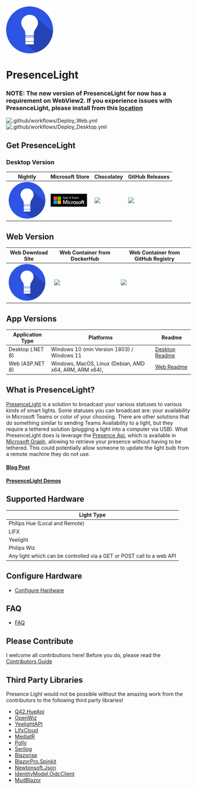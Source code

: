 ![Logo](https://github.com/isaacrlevin/PresenceLight/raw/main/Icon.png)
# PresenceLight

### NOTE: The new version of PresenceLight for now has a requirement on WebView2. If you experience issues with PresenceLight, please install from this [location](https://go.microsoft.com/fwlink/p/?LinkId=2124703)


![.github/workflows/Deploy_Web.yml](https://github.com/isaacrlevin/presencelight/workflows/.github/workflows/Deploy_Web.yml/badge.svg)
![.github/workflows/Deploy_Desktop.yml](https://github.com/isaacrlevin/presencelight/workflows/.github/workflows/Deploy_Desktop.yml/badge.svg)

## Get PresenceLight

### Desktop Version

| Nightly | Microsoft Store | Chocolatey | GitHub Releases |
| ------- | --------------- | ---------- | --------------- |
| [<img src="https://github.com/isaacrlevin/PresenceLight/raw/main/Icon.png" width="100">](https://presencelight.blob.core.windows.net/nightly/index.html)| [<img src="https://github.com/isaacrlevin/PresenceLight/raw/main/static/store.svg" width="100">](https://www.microsoft.com/en-us/p/presencelight/9nffkd8gznl7) | [<img src="https://chocolatey.org/assets/images/global-shared/logo.svg" width="100">](https://chocolatey.org/packages/PresenceLight/) | [<img src="https://user-images.githubusercontent.com/8878502/110871471-55fe7c00-8283-11eb-8ce4-afeeaf62458a.png" width="100">](https://github.com/isaacrlevin/presencelight/releases) |

## Web Version

|Web Download Site | Web Container from DockerHub | Web Container from GitHub Registry
| ------- | --------------- | --------------- |
[<img src="https://github.com/isaacrlevin/PresenceLight/raw/main/Icon.png" width="100">](https://presencelightapp.azurewebsites.net/) | [<img src="https://user-images.githubusercontent.com/8878502/110870857-2602a900-8282-11eb-8846-89c61a219236.png" width="100">](https://hub.docker.com/r/isaaclevin/presencelight) | [<img src="https://user-images.githubusercontent.com/8878502/110871471-55fe7c00-8283-11eb-8ce4-afeeaf62458a.png" width="100">](https://github.com/users/isaacrlevin/packages/container/package/presencelight) |

## App Versions

| Application Type |  Platforms | Readme
|--- |  ---- | ---- |
| Desktop (.NET 8) | Windows 10 (min Version 1803) / Windows 11 | [Desktop Readme](docs/desktop-README.md)
| Web (ASP.NET 8) | Windows, MacOS, Linux (Debian, AMD x64, ARM, ARM x64),  | [Web Readme](docs/web-README.md)
## What is PresenceLight?

[PresenceLight](https://isaacl.dev/presence-light) is a solution to broadcast your various statuses to various kinds of smart lights. Some statuses you can broadcast are: your availability in Microsoft Teams or color of your choosing. There are other solutions that do something similar to sending Teams Availability to a light, but they require a tethered solution (plugging a light into a computer via USB). What PresenceLight does is leverage the [Presence Api](https://docs.microsoft.com/graph/api/presence-get), which is available in [Microsoft Graph](https://docs.microsoft.com/graph/overview), allowing to retrieve your presence without having to be tethered. This could potentially allow someone to update the light bulb from a remote machine they do not use.

#### [Blog Post](https://isaacl.dev/presence-light)

#### [PresenceLight Demos](https://www.youtube.com/playlist?list=PL_IEvQa-oTVtB3fKUclJNNJ1r-Sxtjc-m)

## Supported Hardware

| Light Type  |
| ------------ |
| Philips Hue (Local and Remote)
| LIFX |
| Yeelight |
| Philips Wiz |
| Any light which can be controlled via a GET or POST call to a web API |

## Configure Hardware
- [Configure Hardware](docs/configure-hardware.md)

## FAQ
- [FAQ](docs/faq.mdFAQ)

## Please Contribute

I welcome all contributions here! Before you do, please read the [Contributors Guide](docs/CONTRIBUTING.md)

## Third Party Libraries

Presence Light would not be possible without the amazing work from the contributors to the following third party libraries!

- [Q42.HueApi](https://github.com/Q42/Q42.HueApi)
- [OpenWiz](https://github.com/UselessMnemonic/OpenWiz)
- [YeelightAPI](https://github.dev/roddone/YeelightAPI)
- [LifxCloud](https://github.com/isaacrlevin/LifxCloudClient)
- [MediatR](https://github.com/jbogard/MediatR)
- [Polly](https://github.com/App-vNext/Polly)
- [Serilog](https://github.com/serilog/serilog)
- [Blazorise](https://github.com/Megabit/Blazorise)
- [BlazorPro.Spinkit](https://github.com/EdCharbeneau/BlazorPro.Spinkit)
- [Newtonsoft.Json](https://github.com/JamesNK/Newtonsoft.Json)
- [IdentityModel.OidcClient](https://github.com/IdentityModel/IdentityModel.OidcClient)
- [MudBlazor](https://www.mudblazor.com/)